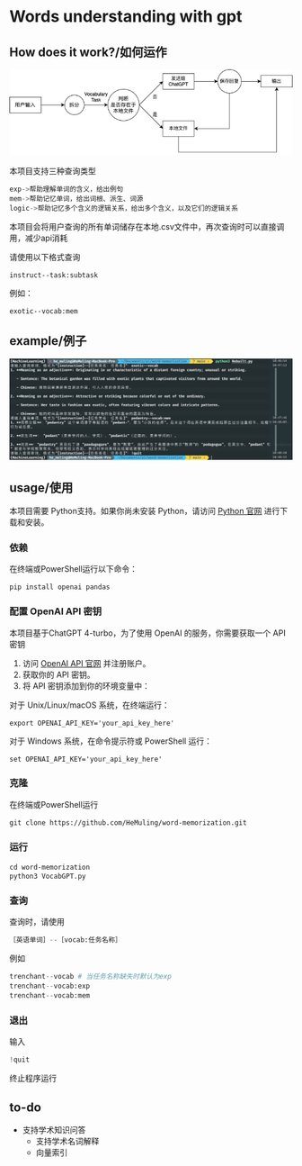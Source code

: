 # Words understanding with gpt

## How does it work?/如何运作

![](image/流程图.png)

本项目支持三种查询类型

```python
exp->帮助理解单词的含义，给出例句
mem->帮助记忆单词，给出词根、派生、词源
logic->帮助记忆多个含义的逻辑关系，给出多个含义，以及它们的逻辑关系
```

本项目会将用户查询的所有单词储存在本地.csv文件中，再次查询时可以直接调用，减少api消耗

请使用以下格式查询

```shell
instruct--task:subtask
```

例如：

```shell
exotic--vocab:mem
```



## example/例子

![](image/example.png)

## usage/使用

本项目需要 Python支持。如果你尚未安装 Python，请访问 [Python 官网](https://www.python.org/) 进行下载和安装。

### 依赖

在终端或PowerShell运行以下命令：

```shell
pip install openai pandas
```

### 配置 OpenAI API 密钥

本项目基于ChatGPT 4-turbo，为了使用 OpenAI 的服务，你需要获取一个 API 密钥

1. 访问 [OpenAI API 官网](https://beta.openai.com/signup/) 并注册账户。
2. 获取你的 API 密钥。
3. 将 API 密钥添加到你的环境变量中：

对于 Unix/Linux/macOS 系统，在终端运行：

```shell
export OPENAI_API_KEY='your_api_key_here'
```

对于 Windows 系统，在命令提示符或 PowerShell 运行：

```shell
set OPENAI_API_KEY='your_api_key_here'
```

### 克隆

在终端或PowerShell运行

```shell
git clone https://github.com/HeMuling/word-memorization.git
```

### 运行

```shell
cd word-memorization
python3 VocabGPT.py
```

### 查询

查询时，请使用

```python
［英语单词］--［vocab:任务名称］
```

例如

```python
trenchant--vocab # 当任务名称缺失时默认为exp
trenchant--vocab:exp
trenchant--vocab:mem
```

### 退出

输入



```python
!quit
```

终止程序运行

## to-do

* 支持学术知识问答
  * 支持学术名词解释
  * 向量索引

